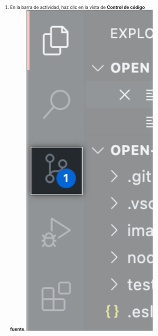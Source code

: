 1. En la barra de actividad, haz clic en la vista de **Control de código fuente**. ![Vista de control de código fuente](/assets/images/help/codespaces/source-control-activity-bar-button.png)
